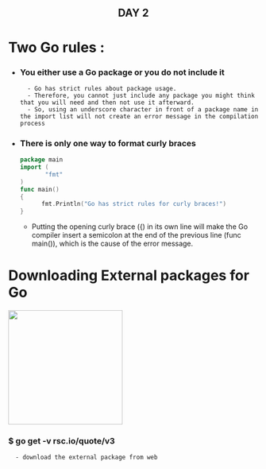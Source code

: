 <p>
  <h2 align="center"> DAY 2</h2>

# Two Go rules :
  * ### You either use a Go package or you do not include it

        
          - Go has strict rules about package usage.
          - Therefore, you cannot just include any package you might think that you will need and then not use it afterward.
          - So, using an underscore character in front of a package name in the import list will not create an error message in the compilation process
        

  * ### There is only one way to format curly braces
    ```GO
    package main
    import (
           "fmt"
    )
    func main()
    {
          fmt.Println("Go has strict rules for curly braces!")
    }
    ```
      * <p>Putting the opening curly brace ({) in its own line will make the Go compiler insert a semicolon at the end of the previous line (func main()), which is the cause of the error message.
      </p> 
</p>

<p> 
  
  # Downloading External packages for Go

   <img align="center" src="‪https://github.com/Imsurajkr/100daysOfGoLang/blob/main/day-2/bhimra/externalcode.png" width="230">

   <p>
      <h3>$ go get -v rsc.io/quote/v3</h3>

      - download the external package from web
  </p>



